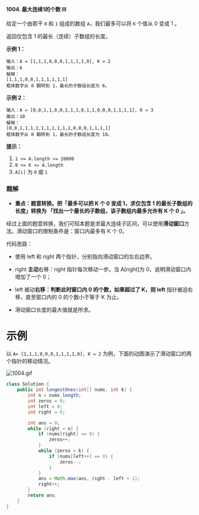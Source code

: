 #### 1004. 最大连续1的个数 III

给定一个由若干 `0` 和 `1` 组成的数组 `A`，我们最多可以将 `K` 个值从 0 变成 1 。

返回仅包含 1 的最长（连续）子数组的长度。

**示例 1：**

```shell
输入：A = [1,1,1,0,0,0,1,1,1,1,0], K = 2
输出：6
解释： 
[1,1,1,0,0,1,1,1,1,1,1]
粗体数字从 0 翻转到 1，最长的子数组长度为 6。
```

**示例 2：**

```shell
输入：A = [0,0,1,1,0,0,1,1,1,0,1,1,0,0,0,1,1,1,1], K = 3
输出：10
解释：
[0,0,1,1,1,1,1,1,1,1,1,1,0,0,0,1,1,1,1]
粗体数字从 0 翻转到 1，最长的子数组长度为 10。
```

**提示：**

1. `1 <= A.length <= 20000`
2. `0 <= K <= A.length`
3. `A[i]` 为 `0` 或 `1` 

### 题解

- **重点：题意转换。把「最多可以把 K 个 0 变成 1，求仅包含 1 的最长子数组的长度」转换为 「找出一个最长的子数组，该子数组内最多允许有 K 个 0 」。**

经过上面的题意转换，我们可知本题是求最大连续子区间，可以使用**滑动窗口**方法。滑动窗口的限制条件是：窗口内最多有 K 个 0。

代码思路：

* 使用 left 和 right 两个指针，分别指向滑动窗口的左右边界。

* right **主动**右移：right 指针每次移动一步。当 A[right]为 0，说明滑动窗口内增加了一个 0；

* left 被动**右移：判断此时窗口内 0 的个数，如果超过了 K，则 left** 指针被迫右移，直至窗口内的 0 的个数小于等于 K 为止。

* 滑动窗口长度的最大值就是所求。

# 示例

以 `A= [1,1,1,0,0,0,1,1,1,1,0], K = 2` 为例，下面的动图演示了滑动窗口的两个指针的移动情况。

![1004.gif](/images/最大连续1的个数%20III/1.gif)

```java
class Solution {
    public int longestOnes(int[] nums, int k) {
        int n = nums.length;
        int zeros = 0;
        int left = 0;
        int right = 0;

        int ans = 0;
        while (right < n) {
            if (nums[right] == 0) {
                zeros++;
            }
            while (zeros > k) {
                if (nums[left++] == 0) {
                    zeros--;
                }
            }
            ans = Math.max(ans, right - left + 1);
            right++;
        }
        return ans;
    }
}
```

